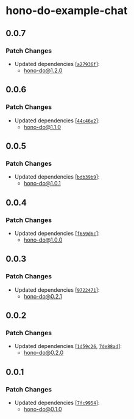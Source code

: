 # hono-do-example-chat

## 0.0.7

### Patch Changes

- Updated dependencies [[`a27936f`](https://github.com/sor4chi/hono-do/commit/a27936ffc1f970aaea67c8c5b9370f95e3b3e5d3)]:
  - hono-do@1.2.0

## 0.0.6

### Patch Changes

- Updated dependencies [[`44c46e2`](https://github.com/sor4chi/hono-do/commit/44c46e2c641e0f6cf5b962adfda651e963d3cfd7)]:
  - hono-do@1.1.0

## 0.0.5

### Patch Changes

- Updated dependencies [[`bdb39b9`](https://github.com/sor4chi/hono-do/commit/bdb39b9f26d9fb6df859f24bf49c401f7665a816)]:
  - hono-do@1.0.1

## 0.0.4

### Patch Changes

- Updated dependencies [[`f659d6c`](https://github.com/sor4chi/hono-do/commit/f659d6ce48e0c77f785a813faf1585d8f0b216ec)]:
  - hono-do@1.0.0

## 0.0.3

### Patch Changes

- Updated dependencies [[`9722471`](https://github.com/sor4chi/hono-do/commit/9722471232447d56aa0fd60ac052fca2b30fb57d)]:
  - hono-do@0.2.1

## 0.0.2

### Patch Changes

- Updated dependencies [[`1d59c26`](https://github.com/sor4chi/hono-do/commit/1d59c26223aeb098064d7c320d531fc50ef525f4), [`7de88ad`](https://github.com/sor4chi/hono-do/commit/7de88ad95123fb7fb074251273edf9b1b4f79abe)]:
  - hono-do@0.2.0

## 0.0.1

### Patch Changes

- Updated dependencies [[`7fc9954`](https://github.com/sor4chi/hono-do/commit/7fc995476cc27fd48194b07f395d4fa0bce070df)]:
  - hono-do@0.1.0

